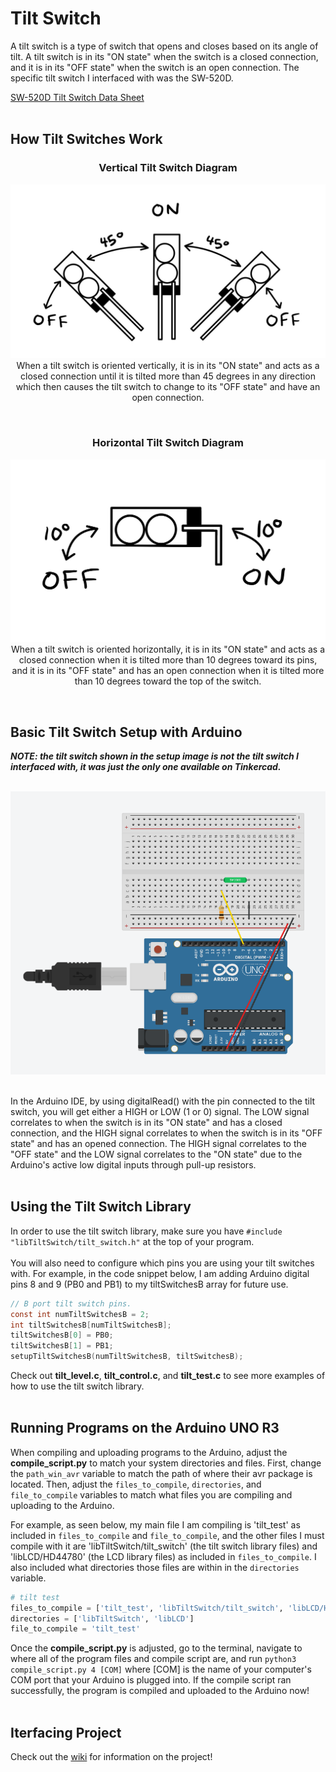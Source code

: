 # Tilt Switch

A tilt switch is a type of switch that opens and closes based on its angle of tilt. A tilt switch is in its "ON state" when the switch is a closed connection, and it is in its "OFF state" when the switch is an open connection. The specific tilt switch I interfaced with was the SW-520D.
<br>

[SW-520D Tilt Switch Data Sheet](https://www.sunrom.com/download/676.pdf)
<br><br>

## How Tilt Switches Work

<h3 align = "center"> Vertical Tilt Switch Diagram </h3>
<p align = "center">
  <img src = "https://github.com/clairehopfensperger/ECE484_Tilt_Switch/blob/main/media/vertical_tilt_switch_diagram.JPG" width = 600>
  <br>
  When a tilt switch is oriented vertically, it is in its "ON state" and acts as a closed connection until it is tilted more than 45 degrees in any direction which then causes the tilt switch to change to its "OFF state" and have an open connection.
</p>
<br>

<h3 align = "center"> Horizontal Tilt Switch Diagram </h3>
<p align = "center">
  <img src = "https://github.com/clairehopfensperger/ECE484_Tilt_Switch/blob/main/media/horizontal_tilt_switch_diagram.JPG" width = 600>
  <br>
  When a tilt switch is oriented horizontally, it is in its "ON state" and acts as a closed connection when it is tilted more than 10 degrees toward its pins, and it is in its "OFF state" and has an open connection when it is tilted more than 10 degrees toward the top of the switch.
</p>

<br>

## Basic Tilt Switch Setup with Arduino
***NOTE: the tilt switch shown in the setup image is not the tilt switch I interfaced with, it was just the only one available on Tinkercad.***
<br><br>
<p align = "center">
  <img src = "https://github.com/clairehopfensperger/ECE484_Tilt_Switch/blob/main/media/tilt_swich_setup.png" width = 600>
</p>
<br>
In the Arduino IDE, by using digitalRead() with the pin connected to the tilt switch, you will get either a HIGH or LOW (1 or 0) signal. The LOW signal correlates to when the switch is in its "ON state" and has a closed connection, and the HIGH signal correlates to when the switch is in its "OFF state" and has an opened connection. The HIGH signal correlates to the "OFF state" and the LOW signal correlates to the "ON state" due to the Arduino's active low digital inputs through pull-up resistors.
<br><br>

## Using the Tilt Switch Library
In order to use the tilt switch library, make sure you have `#include "libTiltSwitch/tilt_switch.h"` at the top of your program.
<br><br>
You will also need to configure which pins you are using your tilt switches with. For example, in the code snippet below, I am adding Arduino digital pins 8 and 9 (PB0 and PB1) to my tiltSwitchesB array for future use.
```c
// B port tilt switch pins.
const int numTiltSwitchesB = 2;
int tiltSwitchesB[numTiltSwitchesB];
tiltSwitchesB[0] = PB0;
tiltSwitchesB[1] = PB1;
setupTiltSwitchesB(numTiltSwitchesB, tiltSwitchesB);
```
Check out **tilt_level.c**, **tilt_control.c**, and **tilt_test.c** to see more examples of how to use the tilt switch library.
<br><br>

## Running Programs on the Arduino UNO R3
When compiling and uploading programs to the Arduino, adjust the **compile_script.py** to match your system directories and files. First, change the `path_win_avr` variable to match the path of where their avr package is located. Then, adjust the `files_to_compile`, `directories`, and `file_to_compile` variables to match what files you are compiling and uploading to the Arduino. 
<br> 

For example, as seen below, my main file I am compiling is 'tilt_test' as included in `files_to_compile` and `file_to_compile`, and the other files I must compile with it are 'libTiltSwitch/tilt_switch' (the tilt switch library files) and 'libLCD/HD44780' (the LCD library files) as included in `files_to_compile`. I also included what directories those files are within in the `directories` variable.

```py
# tilt test
files_to_compile = ['tilt_test', 'libTiltSwitch/tilt_switch', 'libLCD/HD44780'] 
directories = ['libTiltSwitch', 'libLCD']
file_to_compile = 'tilt_test'
```

Once the **compile_script.py** is adjusted, go to the terminal, navigate to where all of the program files and compile script are, and run `python3 compile_script.py 4 [COM]` where [COM] is the name of your computer's COM port that your Arduino is plugged into. If the compile script ran successfully, the program is compiled and uploaded to the Arduino now!
<br><br>

## Iterfacing Project
Check out the [wiki](https://github.com/clairehopfensperger/ECE484_Tilt_Switch/wiki) for information on the project!
